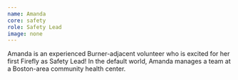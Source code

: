 ```yaml
---
name: Amanda
core: safety
role: Safety Lead
image: none
---
```


Amanda is an experienced Burner-adjacent volunteer who is excited for her first Firefly as Safety Lead! In the default world, Amanda manages a team at a Boston-area community health center.